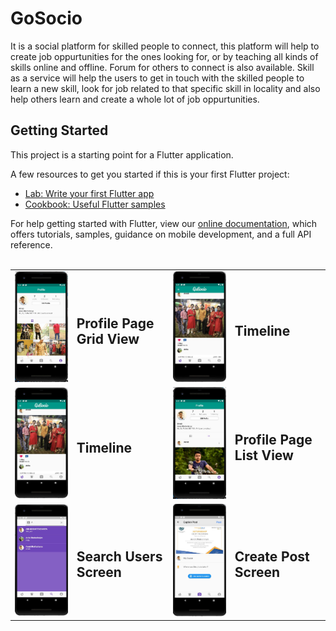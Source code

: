 # GoSocio

It is a social platform for skilled people to connect, this platform will help to create job oppurtunities for the ones looking for, or by teaching all kinds of skills online and offline. Forum for others to connect is also available. Skill as a service will help the users to get in touch with the skilled people to learn a new skill, look for job related to that specific skill in locality and also help others learn and create a whole lot of job oppurtunities. 

## Getting Started

This project is a starting point for a Flutter application.

A few resources to get you started if this is your first Flutter project:

- [Lab: Write your first Flutter app](https://flutter.dev/docs/get-started/codelab)
- [Cookbook: Useful Flutter samples](https://flutter.dev/docs/cookbook)

For help getting started with Flutter, view our
[online documentation](https://flutter.dev/docs), which offers tutorials,
samples, guidance on mobile development, and a full API reference.
<br><br>
<p>
  <table border=0>
    <tr>
      <td><img src="https://github.com/Arnab28122000/GoSocio/blob/master/Profile_page.JPG" width="230"></td>
      <td><h2>Profile Page Grid View</h2></td>
      <td><img src="https://github.com/Arnab28122000/GoSocio/blob/master/Timeline.JPG" width="230"></td>
       <td><h2>Timeline</h2></td> 
    </tr>
     <tr>
      <td><img src="https://github.com/Arnab28122000/GoSocio/blob/master/Timeline.JPG" width="230"></td>
       <td><h2>Timeline</h2></td>
       <td><img src="https://github.com/Arnab28122000/GoSocio/blob/master/profile_page_2.JPG" width="230"></td>
      <td><h2>Profile Page List View</h2></td>
    </tr>
     <tr>
      <td><img src="https://github.com/Arnab28122000/GoSocio/blob/master/Search_users_screen.JPG" width="230"></td>
      <td><h2>Search Users Screen</h2></td>
       <td><img src="https://github.com/Arnab28122000/GoSocio/blob/master/create_post_screen.JPG" width="230" alt="accessibility text"></td>
      <td><h2>Create Post Screen</h2></td>
    </tr>
  </table>
</p>
